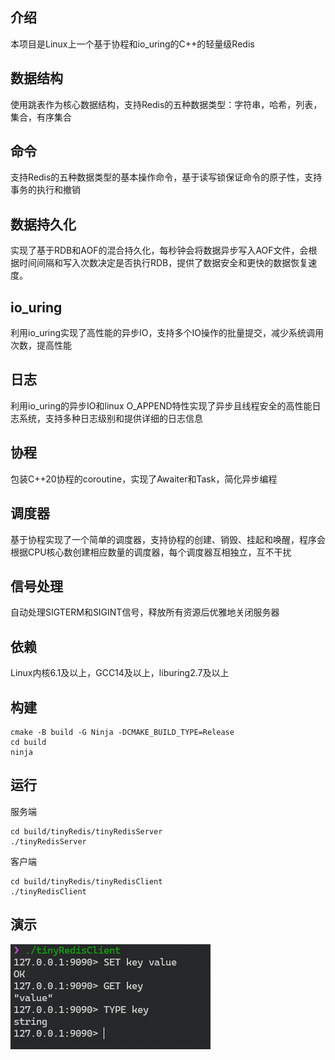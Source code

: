 ## 介绍

本项目是Linux上一个基于协程和io_uring的C++的轻量级Redis

## 数据结构

使用跳表作为核心数据结构，支持Redis的五种数据类型：字符串，哈希，列表，集合，有序集合

## 命令

支持Redis的五种数据类型的基本操作命令，基于读写锁保证命令的原子性，支持事务的执行和撤销

## 数据持久化

实现了基于RDB和AOF的混合持久化，每秒钟会将数据异步写入AOF文件，会根据时间间隔和写入次数决定是否执行RDB，提供了数据安全和更快的数据恢复速度。

## io_uring

利用io_uring实现了高性能的异步IO，支持多个IO操作的批量提交，减少系统调用次数，提高性能

## 日志

利用io_uring的异步IO和linux O_APPEND特性实现了异步且线程安全的高性能日志系统，支持多种日志级别和提供详细的日志信息

## 协程

包装C++20协程的coroutine，实现了Awaiter和Task，简化异步编程

## 调度器

基于协程实现了一个简单的调度器，支持协程的创建、销毁、挂起和唤醒，程序会根据CPU核心数创建相应数量的调度器，每个调度器互相独立，互不干扰

## 信号处理

自动处理SIGTERM和SIGINT信号，释放所有资源后优雅地关闭服务器

## 依赖

Linux内核6.1及以上，GCC14及以上，liburing2.7及以上

## 构建

```shell
cmake -B build -G Ninja -DCMAKE_BUILD_TYPE=Release
cd build
ninja
```

## 运行

服务端

```shell
cd build/tinyRedis/tinyRedisServer
./tinyRedisServer
```

客户端

```shell
cd build/tinyRedis/tinyRedisClient
./tinyRedisClient
```

## 演示

![image](show/show.png)
